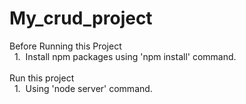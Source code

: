 # My_crud_project
Before Running this Project <br/>
&nbsp;&nbsp;1.&nbsp; Install npm packages using 'npm install' command.<br/><br/>
Run this project<br/>
&nbsp;&nbsp;1.&nbsp; Using 'node server' command.
